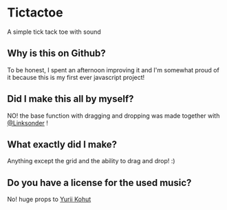 # Tictactoe
 A simple tick tack toe with sound
 
 ## Why is this on Github?
  To be honest, I spent an afternoon improving it and I'm somewhat proud of it because this is my first ever javascript project!
 ## Did I make this all by myself?
  NO! the base function with dragging and dropping was made together with [@Linksonder](https://github.com/Linksonder) !
 ## What exactly did I make?
  Anything except the grid and the ability to drag and drop! :)
 ## Do you have a license for the used music?
  No! huge props to [Yurii Kohut](https://pixabay.com/users/lvymusic-27953103/?utm_source=link-attribution&amp;utm_medium=referral&amp;utm_campaign=music&amp;utm_content=12151) 
 
